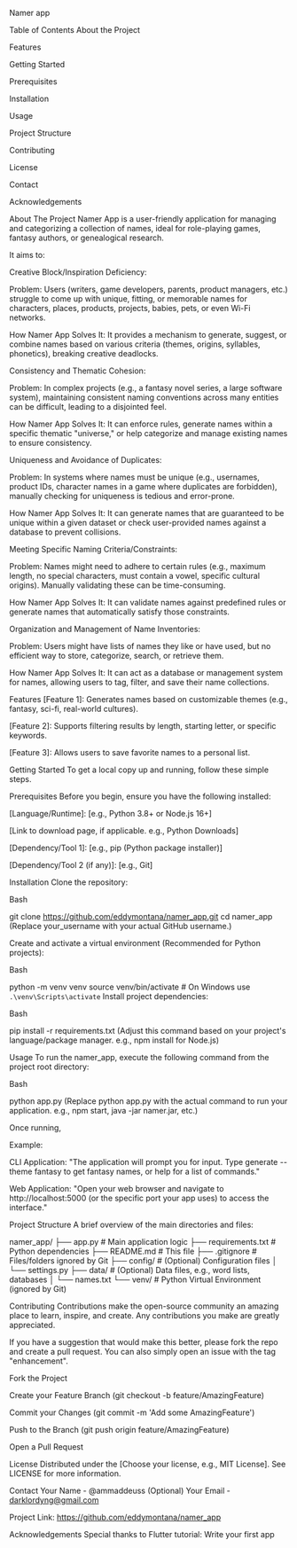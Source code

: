 Namer app

Table of Contents
About the Project

Features

Getting Started

Prerequisites

Installation

Usage

Project Structure

Contributing

License

Contact

Acknowledgements

About The Project
Namer App is a user-friendly application for managing and categorizing a collection of names, ideal for role-playing games, fantasy authors, or genealogical research.

It aims to: 

Creative Block/Inspiration Deficiency:

Problem: Users (writers, game developers, parents, product managers, etc.) struggle to come up with unique, fitting, or memorable names for characters, places, products, projects, babies, pets, or even Wi-Fi networks.

How Namer App Solves It: It provides a mechanism to generate, suggest, or combine names based on various criteria (themes, origins, syllables, phonetics), breaking creative deadlocks.

Consistency and Thematic Cohesion:

Problem: In complex projects (e.g., a fantasy novel series, a large software system), maintaining consistent naming conventions across many entities can be difficult, leading to a disjointed feel.

How Namer App Solves It: It can enforce rules, generate names within a specific thematic "universe," or help categorize and manage existing names to ensure consistency.

Uniqueness and Avoidance of Duplicates:

Problem: In systems where names must be unique (e.g., usernames, product IDs, character names in a game where duplicates are forbidden), manually checking for uniqueness is tedious and error-prone.

How Namer App Solves It: It can generate names that are guaranteed to be unique within a given dataset or check user-provided names against a database to prevent collisions.

Meeting Specific Naming Criteria/Constraints:

Problem: Names might need to adhere to certain rules (e.g., maximum length, no special characters, must contain a vowel, specific cultural origins). Manually validating these can be time-consuming.

How Namer App Solves It: It can validate names against predefined rules or generate names that automatically satisfy those constraints.

Organization and Management of Name Inventories:

Problem: Users might have lists of names they like or have used, but no efficient way to store, categorize, search, or retrieve them.

How Namer App Solves It: It can act as a database or management system for names, allowing users to tag, filter, and save their name collections.

Features
[Feature 1]: Generates names based on customizable themes (e.g., fantasy, sci-fi, real-world cultures).

[Feature 2]: Supports filtering results by length, starting letter, or specific keywords.

[Feature 3]: Allows users to save favorite names to a personal list.


Getting Started
To get a local copy up and running, follow these simple steps.

Prerequisites
Before you begin, ensure you have the following installed:

[Language/Runtime]: [e.g., Python 3.8+ or Node.js 16+]

[Link to download page, if applicable. e.g., Python Downloads]

[Dependency/Tool 1]: [e.g., pip (Python package installer)]

[Dependency/Tool 2 (if any)]: [e.g., Git]

Installation
Clone the repository:

Bash

git clone https://github.com/eddymontana/namer_app.git
cd namer_app
(Replace your_username with your actual GitHub username.)

Create and activate a virtual environment (Recommended for Python projects):

Bash

python -m venv venv
source venv/bin/activate  # On Windows use `.\venv\Scripts\activate`
Install project dependencies:

Bash

pip install -r requirements.txt
(Adjust this command based on your project's language/package manager. e.g., npm install for Node.js)

Usage
To run the namer_app, execute the following command from the project root directory:

Bash

python app.py
(Replace python app.py with the actual command to run your application. e.g., npm start, java -jar namer.jar, etc.)

Once running, 

Example:

CLI Application: "The application will prompt you for input. Type generate --theme fantasy to get fantasy names, or help for a list of commands."

Web Application: "Open your web browser and navigate to http://localhost:5000 (or the specific port your app uses) to access the interface."

Project Structure
A brief overview of the main directories and files:

namer_app/
├── app.py             # Main application logic
├── requirements.txt   # Python dependencies
├── README.md          # This file
├── .gitignore         # Files/folders ignored by Git
├── config/            # (Optional) Configuration files
│   └── settings.py
├── data/              # (Optional) Data files, e.g., word lists, databases
│   └── names.txt
└── venv/              # Python Virtual Environment (ignored by Git)

Contributing
Contributions make the open-source community an amazing place to learn, inspire, and create. Any contributions you make are greatly appreciated.

If you have a suggestion that would make this better, please fork the repo and create a pull request. You can also simply open an issue with the tag "enhancement".

Fork the Project

Create your Feature Branch (git checkout -b feature/AmazingFeature)

Commit your Changes (git commit -m 'Add some AmazingFeature')

Push to the Branch (git push origin feature/AmazingFeature)

Open a Pull Request

License
Distributed under the [Choose your license, e.g., MIT License]. See LICENSE for more information.

Contact
Your Name - @ammaddeuss (Optional)
Your Email - darklordyng@gmail.com

Project Link: https://github.com/eddymontana/namer_app

Acknowledgements
Special thanks to Flutter tutorial: Write your first app

